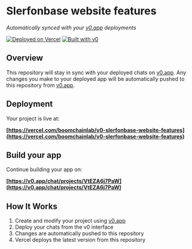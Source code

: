 # Slerfonbase website features

*Automatically synced with your [v0.app](https://v0.app) deployments*

[![Deployed on Vercel](https://img.shields.io/badge/Deployed%20on-Vercel-black?style=for-the-badge&logo=vercel)](https://vercel.com/boomchainlab/v0-slerfonbase-website-features)
[![Built with v0](https://img.shields.io/badge/Built%20with-v0.app-black?style=for-the-badge)](https://v0.app/chat/projects/VtEZA6j7PaW)

## Overview

This repository will stay in sync with your deployed chats on [v0.app](https://v0.app).
Any changes you make to your deployed app will be automatically pushed to this repository from [v0.app](https://v0.app).

## Deployment

Your project is live at:

**[https://vercel.com/boomchainlab/v0-slerfonbase-website-features](https://vercel.com/boomchainlab/v0-slerfonbase-website-features)**

## Build your app

Continue building your app on:

**[https://v0.app/chat/projects/VtEZA6j7PaW](https://v0.app/chat/projects/VtEZA6j7PaW)**

## How It Works

1. Create and modify your project using [v0.app](https://v0.app)
2. Deploy your chats from the v0 interface
3. Changes are automatically pushed to this repository
4. Vercel deploys the latest version from this repository